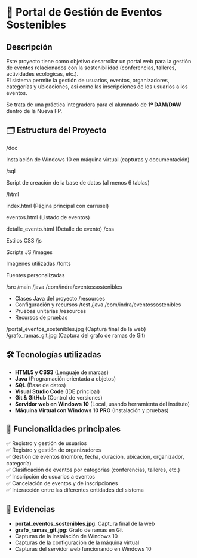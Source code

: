 # 🌱 Portal de Gestión de Eventos Sostenibles

## Descripción

Este proyecto tiene como objetivo desarrollar un portal web para la gestión de eventos relacionados con la sostenibilidad (conferencias, talleres, actividades ecológicas, etc.).  
El sistema permite la gestión de usuarios, eventos, organizadores, categorías y ubicaciones, así como las inscripciones de los usuarios a los eventos.

Se trata de una práctica integradora para el alumnado de **1º DAM/DAW** dentro de la Nueva FP.

## 🗂️ Estructura del Proyecto

/doc

Instalación de Windows 10 en máquina virtual (capturas y documentación)

/sql

Script de creación de la base de datos (al menos 6 tablas)

/html

index.html (Página principal con carrusel)

eventos.html (Listado de eventos)

detalle_evento.html (Detalle de evento)
/css

Estilos CSS
/js

Scripts JS
/images

Imágenes utilizadas
/fonts

Fuentes personalizadas

/src
/main
/java
/com/indra/eventossostenibles
- Clases Java del proyecto
/resources
- Configuración y recursos
/test
/java
/com/indra/eventossostenibles
- Pruebas unitarias
/resources
- Recursos de pruebas

/portal_eventos_sostenibles.jpg (Captura final de la web)
/grafo_ramas_git.jpg (Captura del grafo de ramas de Git)

## 🛠️ Tecnologías utilizadas

- **HTML5 y CSS3** (Lenguaje de marcas)
- **Java** (Programación orientada a objetos)
- **SQL** (Base de datos)
- **Visual Studio Code** (IDE principal)
- **Git & GitHub** (Control de versiones)
- **Servidor web en Windows 10** (Local, usando herramienta del instituto)
- **Máquina Virtual con Windows 10 PRO** (Instalación y pruebas)

## 🧩 Funcionalidades principales

✅ Registro y gestión de usuarios  
✅ Registro y gestión de organizadores  
✅ Gestión de eventos (nombre, fecha, duración, ubicación, organizador, categoría)  
✅ Clasificación de eventos por categorías (conferencias, talleres, etc.)  
✅ Inscripción de usuarios a eventos  
✅ Cancelación de eventos y de inscripciones  
✅ Interacción entre las diferentes entidades del sistema

## 📸 Evidencias

- **portal_eventos_sostenibles.jpg**: Captura final de la web
- **grafo_ramas_git.jpg**: Grafo de ramas en Git
- Capturas de la instalación de Windows 10
- Capturas de la configuración de la máquina virtual
- Capturas del servidor web funcionando en Windows 10
